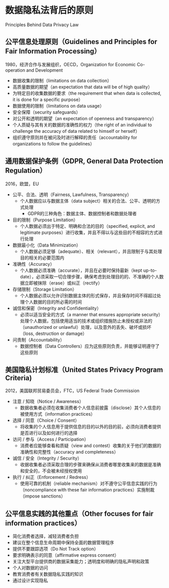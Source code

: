 # **数据隐私法背后的原则**

Principles Behind Data Privacy Law

## 公平信息处理原则（Guidelines and Principles for Fair Information Processing）

1980，经济合作与发展组织，OECD，Organization for Economic Co-operation and Development 
- 数据收集的限制（limitations on data collection）
- 高质量数据的期望（an expectation that data will be of high quality）
- 为特定目的收集数据的要求（the requirement that when data is collected, it is done for a specific purpose）
- 数据使用的限制（limitations on data usage）
- 安全保障（security safeguards）
- 对公开和透明的期望（an expectation of openness and transparency）
- 个人质疑与其有关的数据的准确性的权力（the right of an individual to challenge the accuracy of data related to himself or herself）
- 组织遵守原则并在被问及时进行解释的责任（accountability for organizations to follow the guidelines）

## 通用数据保护条例（GDPR, General Data Protection Regulation）

2016，欧盟，EU
- 公平、合法、透明（Fairness, Lawfulness, Transparency）
  - 个人数据应以与数据主体（data subject）相关的合法、公平、透明的方式处理
    - GDPR的三种角色：数据主体、数据控制者和数据处理者
- 目的限制（Purpose Limitation）
  - 个人数据必须出于特定、明确和合法的目的（specified, explicit, and legitimate purposes）进行收集，并且不得以与这些目的不相容的方式进行处理
- 数据最小化（Data Minimization）
  - 个人数据必须足够（adequate）、相关（relevant），并且限制于与其处理目的相关的必要范围内
- 准确性（Accuracy）
  - 个人数据必须准确（accurate），并且在必要时保持最新（kept up-to-date），必须采取一切合理步骤，确保考虑到处理目的的、不准确的个人数据立即被抹除（erase）或纠正（rectify）
- 存储限制（Storage Limitation）
  - 个人数据必须以允许识别数据主体的形式保存，并且保存时间不得超过处理个人数据的目的所必需的时间
- 诚信和保密（Integrity and Confidentiality）
  - 必须以适当安全的方式（a manner that ensures appropriate security）处理个人数据，包括使用适当的技术或组织措施防止未授权或非法的（unauthorized or unlawful）处理，以及意外的丢失、破坏或损坏（loss, destruction or damage）
- 问责制（Accountability）
  - 数据控制者（Data Controllers）应为这些原则负责，并能够证明遵守了这些原则

## 美国隐私计划标准（United States Privacy Program Criteria)

2012，美国联邦贸易委员会，FTC，US Federal Trade Commission
- 注意 / 知晓（Notice / Awareness）
  - 数据收集者必须在收集消费者个人信息前披露（disclose）其个人信息的被使用方式（information practices）
- 选择 / 同意（Choice / Consent）
  - 将收集的个人信息用于提供信息的目的以外的目的前，必须向消费者提供是否进行以及如何进行的选择
- 访问 / 参与（Access / Participation）
  - 消费者应能够查看和质疑（view and contest）收集的关于他们的数据的准确性和完整性（accuracy and completeness）
- 诚信 / 安全（Integrity / Security）
  - 收据收集者必须采取合理的步骤来确保从消费者哪里收集来的数据是准确和安全的，不会被未经授权使用
- 执行 / 纠正（Enforcement / Redress）
  - 使用可靠的机制（reliable mechanism）对不遵守公平信息实践的行为（noncompliance with these fair information practices）实施制裁（impose sanctions）

## 公平信息实践的其他重点（Other focuses for fair information practices）

- 简化消费者选择，减轻消费者负担
- 建议在整个信息生命周期中保持全面的数据管理程序
- 提供不要跟踪选项（Do Not Track option）
- 要求明确表示的同意（affirmative express consent）
- 关注大型平台提供商的数据采集能力；透明度和明确的隐私声明和政策
- 个人对数据的访问
- 教育消费者有关数据隐私实践的知识
- 通过设计实现隐私